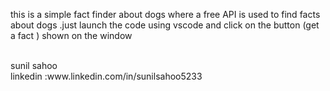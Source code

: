 this is a simple fact finder about dogs where a free API is used to find facts about dogs .just launch the code using vscode and click on the button (get a  fact ) shown on the window 

<br>
sunil sahoo
<br>
linkedin :www.linkedin.com/in/sunilsahoo5233
